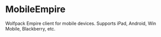 MobileEmpire
=============

Wolfpack Empire client for mobile devices. Supports iPad, Android, Win Mobile, Blackberry, etc.
